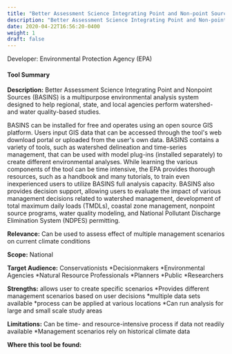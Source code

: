 ```yaml
---
title: "Better Assessment Science Integrating Point and Non-point Sources (BASIN)"
description: "Better Assessment Science Integrating Point and Non-point Sources (BASIN)"
date: 2020-04-22T16:56:20-0400
weight: 1
draft: false
---
```

Developer: Environmental Protection Agency (EPA)

#### Tool Summary
**Description:** Better Assessment Science Integrating Point and Nonpoint Sources (BASINS) is a multipurpose environmental analysis system designed to help regional, state, and local agencies perform watershed- and water quality-based studies. 

BASINS can be installed for free and operates using an open source GIS platform. Users input GIS data that can be accessed through the tool's web download portal or uploaded from the user's own data. BASINS contains a variety of tools, such as watershed delineation and time-series management, that can be used with model plug-ins (installed separately) to create different environmental analyses. While learning the various components of the tool can be time intensive, the EPA provides thorough resources, such as a handbook and many tutorials, to train even inexperienced users to utilize BASINS full analysis capacity.  BASINS also provides decision support, allowing users to evaluate the impact of various management decisions related to watershed management, development of total maximum daily loads (TMDLs), coastal zone management, nonpoint source programs, water quality modeling, and National Pollutant Discharge Elimination System (NDPES) permitting.


**Relevance:** Can be used to assess effect of multiple management scenarios on current climate conditions

**Scope:** National

**Target Audience:** Conservationists
*Decisionmakers
*Environmental Agencies
*Natural Resource Professionals
*Planners
*Public
*Researchers

**Strengths:** allows user to create specific scenarios
*Provides different management scenarios based on user decisions
*multiple data sets available
*process can be applied at various locations
*Can run analysis for large and small scale study areas

**Limitations:** Can be time- and resource-intensive process if data not readily available
*Management scenarios rely on historical climate data

**Where this tool be found:** 

